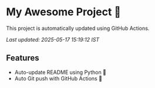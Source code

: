 # My Awesome Project 🚀

This project is automatically updated using GitHub Actions.

_Last updated: 2025-05-17 15:19:12 IST_

## Features
- Auto-update README using Python 🐍
- Auto Git push with GitHub Actions 🤖
